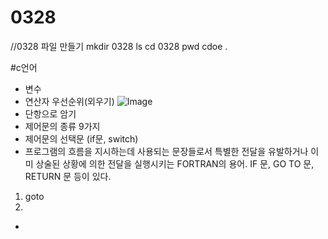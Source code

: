 # 0328

//0328 파일 만들기
mkdir 0328
ls
cd 0328
pwd 
cdoe .

#c언어
- 변수
- 연산자 우선순위(외우기)
 ![Image](https://github.com/user-attachments/assets/5ceca42c-7d47-4b35-8bbc-c226a4236c37)
- 단항으로 암기
- 제어문의 종류 9가지
- 제어문의 선택문 (if문, switch)
- 프로그램의 흐름을 지시하는데 사용되는 문장들로서 특별한 전달을 유발하거나 이미 상술된 상황에 의한 전달을 실행시키는 FORTRAN의 용어. IF 문, GO TO 문, RETURN 문 등이 있다.
 1. goto
 2. 
-
